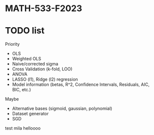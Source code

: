 # MATH-533-F2023

# TODO list

Priority
- OLS
- Weighted OLS
- Naive/corrected sigma
- Cross Validation (k-fold, LOO)
- ANOVA
- LASSO (l1), Ridge (l2) regression
- Model information (betas, R^2, Confidence Intervals, Residuals, AIC, BIC, etc.) 


Maybe
- Alternative bases (sigmoid, gaussian, polynomial)
- Dataset generator
- SGD

test mila
helloooo